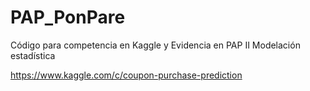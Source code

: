 # PAP_PonPare
Código para competencia en Kaggle y Evidencia en PAP II Modelación estadística


https://www.kaggle.com/c/coupon-purchase-prediction
